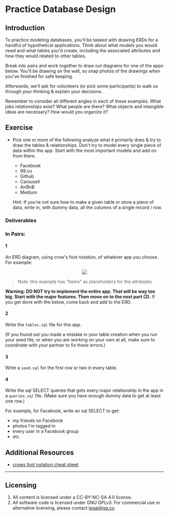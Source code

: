 # Practice Database Design

## Introduction

To practice modeling databases, you'll be tasked with drawing ERDs for a handful of hypothetical applications. Think about what models you would need and what tables you'd create, including the associated attributes and how they would related to other tables.

Break into pairs and work together to draw out diagrams for one of the apps below. You'll be drawing on the wall, so snap photos of the drawings when you've finished for safe keeping.

Afterwards, we'll ask for volunteers (or pick some participants) to walk us through your thinking & explain your decisions.

Remember to consider all different angles in each of these examples. What jobs relationships exist? What people are there? What objects and intangible ideas are necessary? How would you organize it?

## Exercise

- Pick one or more of the following analyze what it primarily does & try to draw the tables & relationships. Don't try to model every single piece of data within the app. Start with the most important models and add on from there.

  - Facebook
  - 99.co
  - Github
  - Carousell
  - AirBnB
  - Medium
  
  Hint: If you're not sure how to make a given table or store a piece of data, write in, with dummy data, all the columns of a single record / row.

### Deliverables


### In Pairs:

#### 1
An ERD diagram, using crow's foot notation, of whatever app you choose.  For example:


<p align="center">
  <img src ="https://www.edrawsoft.com/images/examples/entity-relationship-diagram.png">
</p>

> Note: this example has "Items" as placeholders for the attributes.

**Warning: DO NOT try to implement the entire app. That will be way too big. Start with the major features. Then move on to the next part (2).** If you get done with the below, come back and add to the ERD.

#### 2
Write the `tables.sql` file for this app. 

(If you found out you made a mistake in your table creation when you run your seed file, or when you are working on your own at all, make sure to coordinate with your partner to fix these errors.)

#### 3
Write a `seed.sql` for the first row or two in every table.

#### 4
Write the sql SELECT queries that gets every major relationship in the app in a `queries.sql` file. (Make sure you have enough dummy data to get at least one row.)

For example, for Facebook, write an sql SELECT to get:

* my friends on Facebook
* photos I'm tagged in
* every user in a Facebook group
* etc.

## Additional Resources

- [crows foot notation cheat sheet](http://www.vivekmchawla.com/content/images/2013/Dec/ERD_Relationship_Symbols_Quick_Reference-1.png)


---

## Licensing
1. All content is licensed under a CC-BY-NC-SA 4.0 license.
2. All software code is licensed under GNU GPLv3. For commercial use or alternative licensing, please contact legal@ga.co.

